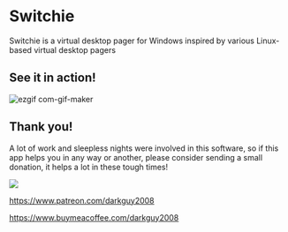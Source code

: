 # Switchie
Switchie is a virtual desktop pager for Windows inspired by various Linux-based virtual desktop pagers

## See it in action!
![ezgif com-gif-maker](https://user-images.githubusercontent.com/6304136/137613395-46a951d0-f714-4b54-aa4a-83858e35c5d5.gif)

## Thank you!

A lot of work and sleepless nights were involved in this software, so if this app helps you in any way or another, please consider sending a small donation, it helps a lot in these tough times! 

[<img src="https://www.paypalobjects.com/en_US/i/btn/btn_donate_LG.gif">](https://www.paypal.com/donate?hosted_button_id=H2YLSRHBQJ94G)

https://www.patreon.com/darkguy2008

https://www.buymeacoffee.com/darkguy2008
